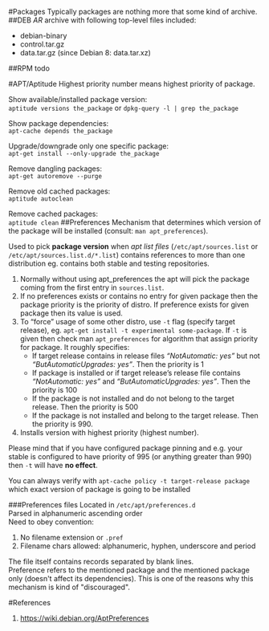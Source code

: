 #Packages
Typically packages are nothing more that some kind of archive.
##DEB
_AR_ archive with following top-level files included:
 * debian-binary
 * control.tar.gz
 * data.tar.gz (since Debian 8: data.tar.xz)

##RPM
todo

#APT/Aptitude
Highest priority number means highest priority of package.
 
Show available/installed package version:  
`aptitude versions the_package` or `dpkg-query -l | grep the_package`

Show package dependencies:  
`apt-cache depends the_package`

Upgrade/downgrade only one specific package:  
`apt-get install --only-upgrade the_package`

Remove dangling packages:  
`apt-get autoremove --purge`

Remove old cached packages:  
`aptitude autoclean`

Remove cached packages:  
`aptitude clean` 
##Preferences
Mechanism that determines which version of the package will be installed (consult: `man apt_preferences`).

Used to pick **package version** when _apt list files_ (`/etc/apt/sources.list` or `/etc/apt/sources.list.d/*.list`) contains references to more than one distribution eg. contains both stable and testing repositories. 
 1. Normally without using apt_preferences the apt will pick the package coming from the first entry in `sources.list`.
 2. If no preferences exists or contains no entry for given package then the package priority is the priority of distro. If preference exists for given package then its value is used.
 3. To “force” usage of some other distro, use `-t` flag (specify target release), eg. 
`apt-get install -t experimental some-package`. If `-t` is given then check man `apt_preferences` for algorithm that assign priority for package. 
It roughly specifies:
    - If target release contains in release files _“NotAutomatic: yes”_ but not _“ButAutomaticUpgrades: yes”_. Then the priority is 1
    - If package is installed or if target release’s release file contains _“NotAutomatic: yes”_ and _“ButAutomaticUpgrades: yes”_. Then the priority is 100
    - If the package is not installed and do not belong to the target release. Then the priority is 500
    - If the package is not installed and belong to the target release. Then the priority is 990.
 4. Installs version with highest priority (highest number).

Please mind that if you have configured package pinning and e.g. your stable is configured to have priority of 995 (or anything greater than 990) then `-t` will have **no effect**.

You can always verify with `apt-cache policy -t target-release package` which exact version of package is going to be installed

###Preferences files
Located in `/etc/apt/preferences.d`  
Parsed in alphanumeric ascending order  
Need to obey convention: 
 1. No filename extension or `.pref`
 2. Filename chars allowed: alphanumeric, hyphen, underscore and period

The file itself contains records separated by blank lines.  
Preference refers to the mentioned package and the mentioned package only (doesn't affect its dependencies). This is one of the reasons why this mechanism is kind of "discouraged".

#References
1. https://wiki.debian.org/AptPreferences